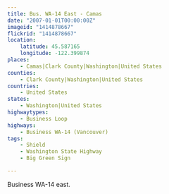 ```yaml
---
title: Bus. WA-14 East - Camas
date: "2007-01-01T00:00:00Z"
imageid: "1414878667"
flickrid: "1414878667"
location:
    latitude: 45.587165
    longitude: -122.399874
places:
    - Camas|Clark County|Washington|United States
counties:
    - Clark County|Washington|United States
countries:
    - United States
states:
    - Washington|United States
highwaytypes:
    - Business Loop
highways:
    - Business WA-14 (Vancouver)
tags:
    - Shield
    - Washington State Highway
    - Big Green Sign

---
```

Business WA-14 east.